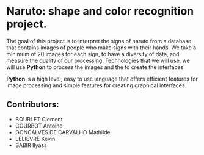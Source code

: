
# Naruto: shape and color recognition project.

The goal of this project is to interpret the signs of naruto from a database that contains images of people who make signs with their hands.
We take a minimum of 20 images for each sign, to have a diversity of data, and measure the quality of our processing.
Technologies that we will use:
we will use **Python** to process the images and the to create the interfaces.

**Python** is a high level, easy to use language that offers efficient features for image processing and simple features for creating graphical interfaces.

## Contributors:
- BOURLET Clement
- COURBOT Antoine
- GONCALVES DE CARVALHO Mathilde
- LELIEVRE Kevin
- SABIR Ilyass
